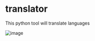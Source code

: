 # translator
This python tool will translate languages

![image](https://github.com/ccharan/translator/assets/72061061/6e8cb335-45be-43dd-a0c2-32e3040d50e3)
